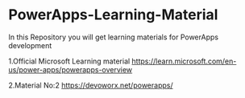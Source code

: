 # PowerApps-Learning-Material
In this Repository you will get learning materials for PowerApps development

1.Official Microsoft Learning material
  https://learn.microsoft.com/en-us/power-apps/powerapps-overview

2.Material No:2
  https://devoworx.net/powerapps/
